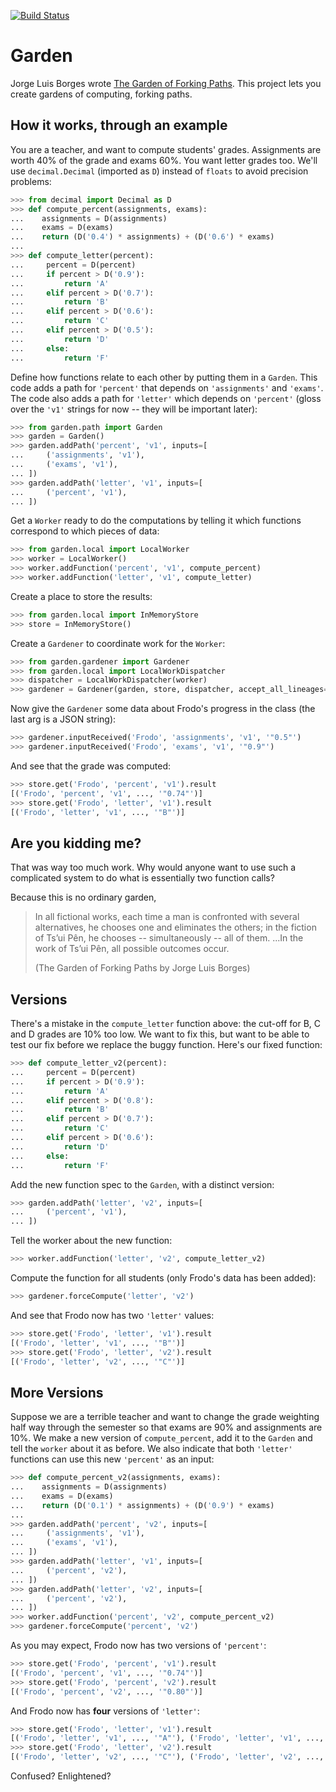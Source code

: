 [![Build Status](https://secure.travis-ci.org/iffy/garden.png)](http://travis-ci.org/iffy/garden)

Garden
======

Jorge Luis Borges wrote
[The Garden of Forking Paths](http://www.coldbacon.com/writing/borges-garden.html).
This project lets you create gardens of computing, forking paths.


How it works, through an example
--------------------------------

You are a teacher, and want to compute students' grades.  Assignments are worth
40% of the grade and exams 60%.  You want letter grades too.  We'll use
`decimal.Decimal` (imported as `D`) instead of `floats` to avoid precision problems:

```python
>>> from decimal import Decimal as D
>>> def compute_percent(assignments, exams):
...    assignments = D(assignments)
...    exams = D(exams)
...    return (D('0.4') * assignments) + (D('0.6') * exams)
...
>>> def compute_letter(percent):
...     percent = D(percent)
...     if percent > D('0.9'):
...         return 'A'
...     elif percent > D('0.7'):
...         return 'B'
...     elif percent > D('0.6'):
...         return 'C'
...     elif percent > D('0.5'):
...         return 'D'
...     else:
...         return 'F'

```

Define how functions relate to each other by putting them in a `Garden`.
This code adds a path for `'percent'` that depends on
`'assignments'` and `'exams'`.  The code also adds a path for
`'letter'` which depends on `'percent'` (gloss over the `'v1'`
strings for now -- they will be important later):

```python
>>> from garden.path import Garden
>>> garden = Garden()
>>> garden.addPath('percent', 'v1', inputs=[
...     ('assignments', 'v1'),
...     ('exams', 'v1'),
... ])
>>> garden.addPath('letter', 'v1', inputs=[
...     ('percent', 'v1'),
... ])

```


Get a `Worker` ready to do the computations by telling it which functions
correspond to which pieces of data:

```python
>>> from garden.local import LocalWorker
>>> worker = LocalWorker()
>>> worker.addFunction('percent', 'v1', compute_percent)
>>> worker.addFunction('letter', 'v1', compute_letter)

```

Create a place to store the results:

```python
>>> from garden.local import InMemoryStore
>>> store = InMemoryStore()

```

Create a `Gardener` to coordinate work for the `Worker`:

```python
>>> from garden.gardener import Gardener
>>> from garden.local import LocalWorkDispatcher
>>> dispatcher = LocalWorkDispatcher(worker)
>>> gardener = Gardener(garden, store, dispatcher, accept_all_lineages=True)

```

Now give the `Gardener` some data about Frodo's progress in the class (the last
arg is a JSON string):

```python
>>> gardener.inputReceived('Frodo', 'assignments', 'v1', '"0.5"')
>>> gardener.inputReceived('Frodo', 'exams', 'v1', '"0.9"')

```

And see that the grade was computed:

```python
>>> store.get('Frodo', 'percent', 'v1').result
[('Frodo', 'percent', 'v1', ..., '"0.74"')]
>>> store.get('Frodo', 'letter', 'v1').result
[('Frodo', 'letter', 'v1', ..., '"B"')]

```

Are you kidding me?
-------------------

That was way too much work.  Why would anyone want to use such a complicated
system to do what is essentially two function calls?

Because this is no ordinary garden,

> In all fictional works, each time a man is confronted with several
> alternatives, he chooses one and eliminates the others; in the fiction of
> Ts’ui Pên, he chooses -- simultaneously -- all of them. ...In the work of
> Ts’ui Pên, all possible outcomes occur.
> 
> (The Garden of Forking Paths by Jorge Luis Borges)

Versions
--------

There's a mistake in the `compute_letter` function above: the cut-off for
B, C and D grades are 10% too low.  We want to fix this, but want to be able to
test our fix before we replace the buggy function.  Here's our fixed function:

```python
>>> def compute_letter_v2(percent):
...     percent = D(percent)
...     if percent > D('0.9'):
...         return 'A'
...     elif percent > D('0.8'):
...         return 'B'
...     elif percent > D('0.7'):
...         return 'C'
...     elif percent > D('0.6'):
...         return 'D'
...     else:
...         return 'F'

```

Add the new function spec to the `Garden`, with a distinct version:

```python
>>> garden.addPath('letter', 'v2', inputs=[
...     ('percent', 'v1'),
... ])

```

Tell the worker about the new function:

```python
>>> worker.addFunction('letter', 'v2', compute_letter_v2)

```

Compute the function for all students (only Frodo's data has been added):

```python
>>> gardener.forceCompute('letter', 'v2')

```

And see that Frodo now has two `'letter'` values:

```python
>>> store.get('Frodo', 'letter', 'v1').result
[('Frodo', 'letter', 'v1', ..., '"B"')]
>>> store.get('Frodo', 'letter', 'v2').result
[('Frodo', 'letter', 'v2', ..., '"C"')]

```

More Versions
-------------

Suppose we are a terrible teacher and want to change the grade weighting
half way through the semester so that exams are 90% and assignments are 10%.
We make a new version of `compute_percent`, add it to the `Garden`
and tell the `worker` about it as before.  We also indicate that both
`'letter'` functions can use this new `'percent'` as an input:

```python
>>> def compute_percent_v2(assignments, exams):
...    assignments = D(assignments)
...    exams = D(exams)
...    return (D('0.1') * assignments) + (D('0.9') * exams)
...
>>> garden.addPath('percent', 'v2', inputs=[
...     ('assignments', 'v1'),
...     ('exams', 'v1'),
... ])
>>> garden.addPath('letter', 'v1', inputs=[
...     ('percent', 'v2'),
... ])
>>> garden.addPath('letter', 'v2', inputs=[
...     ('percent', 'v2'),
... ])
>>> worker.addFunction('percent', 'v2', compute_percent_v2)
>>> gardener.forceCompute('percent', 'v2')

```

As you may expect, Frodo now has two versions of `'percent'`:

```python
>>> store.get('Frodo', 'percent', 'v1').result
[('Frodo', 'percent', 'v1', ..., '"0.74"')]
>>> store.get('Frodo', 'percent', 'v2').result
[('Frodo', 'percent', 'v2', ..., '"0.80"')]

```

And Frodo now has **four** versions of `'letter'`:

```python
>>> store.get('Frodo', 'letter', 'v1').result
[('Frodo', 'letter', 'v1', ..., '"A"'), ('Frodo', 'letter', 'v1', ..., '"B"')]
>>> store.get('Frodo', 'letter', 'v2').result
[('Frodo', 'letter', 'v2', ..., '"C"'), ('Frodo', 'letter', 'v2', ..., '"D"')]

```

Confused?  Enlightened?